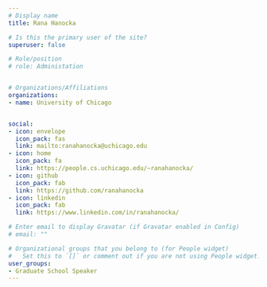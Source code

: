 ```yaml
---
# Display name
title: Rana Hanocka

# Is this the primary user of the site?
superuser: false

# Role/position
# role: Administation


# Organizations/Affiliations
organizations:
- name: University of Chicago


social:
- icon: envelope
  icon_pack: fas
  link: mailto:ranahanocka@uchicago.edu
- icon: home
  icon_pack: fa
  link: https://people.cs.uchicago.edu/~ranahanocka/
- icon: github
  icon_pack: fab
  link: https://github.com/ranahanocka
- icon: linkedin
  icon_pack: fab
  link: https://www.linkedin.com/in/ranahanocka/

# Enter email to display Gravatar (if Gravatar enabled in Config)
# email: ""

# Organizational groups that you belong to (for People widget)
#   Set this to `[]` or comment out if you are not using People widget.
user_groups:
- Graduate School Speaker
---
```

